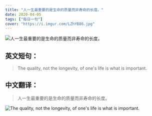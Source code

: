 ```yaml
---
title: "人一生最重要的是生命的质量而非寿命的长度。"
date: 2020-04-05
tags: ["每日一句"]
cover: "https://i.imgur.com/LZhYB86.jpg"
---
```


![人一生最重要的是生命的质量而非寿命的长度。](https://i.imgur.com/hgiGijO.jpg)

## 英文短句：
> The quality, not the longevity, of one's life is what is important.

<!--more-->

## 中文翻译：
> 人一生最重要的是生命的质量而非寿命的长度。

![The quality, not the longevity, of one's life is what is important.](https://i.imgur.com/eOyqvtC.jpg)

